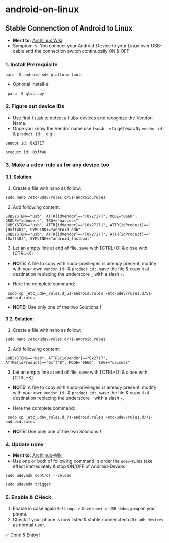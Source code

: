# android-on-linux
## Stable Connenction of Android to Linux
* **Merit to:** [Archlinux Wiki](https://wiki.archlinux.org/title/Android_Debug_Bridge) 
* Symptom-s: You connect your Android-Device to your Linux over USB-cable and the connection switch continuosily ON & OFF

### 1. Install Prerequisite 

`paru -S android-sdk-platform-tools`

* Optional Install-s:

` paru -S qtscrcpy`

### 2. Figure out device IDs
* Use first `lsusb` to detect all ubs-devices and recognize the Vendor-Name.
* Once you know the Vendor name use `lsusb -v` to get exactly `vendor id:` & `product id:` , e.g.:

```
vendor id: 0x2717

product id: 0xff48
```

### 3. Make a udev-rule as for any device too
#### 3.1. Solution:
1. Create a file with nano as follow:

`sudo nano /etc/udev/rules.d/51-android.rules` 

2. Add following content: 

```
SUBSYSTEM=="usb", ATTR{idVendor}=="[0x2717]", MODE="0660", GROUP="adbusers", TAG+="uaccess"
SUBSYSTEM=="usb", ATTR{idVendor}=="[0x2717]", ATTR{idProduct}=="[0xff48]", SYMLINK+="android_adb"
SUBSYSTEM=="usb", ATTR{idVendor}=="[0x2717]", ATTR{idProduct}=="[0xff48]", SYMLINK+="android_fastboot"

```

3. Let an empty line at end of file, save with [CTRL+O] & close with [CTRL+X]

* **NOTE:** A file to copy with sudo-privilieges is already present, modify with your own `vendor id:` & `product id:`, save the file & copy it at destination replacing the underscore `_` with a slash `/`.

* Here the complete command:

` sudo cp _etc_udev_rules.d_51-android.rules /etc/udev/rules.d/51-android.rules`

* **NOTE:** Use only one of the two Solutions **!**

#### 3.2. Solution:
1. Create a file with nano as follow:

`sudo nano /etc/udev/rules.d/71-android.rules` 

2. Add following content: 

```
SUBSYSTEMS=="usb", ATTRS{idVendor}=="0x2717", ATTRS{idProduct}=="0xff48", MODE="0660", TAG+="uaccess"

```

3. Let an empty line at end of file, save with [CTRL+O] & close with [CTRL+X]

* **NOTE:** A file to copy with sudo-privilieges is already present, modify with your own `vendor id:` & `product id:`, save the file & copy it at destination replacing the underscore `_` with a slash `/`.

* Here the complete command:

` sudo cp _etc_udev_rules.d_71-android.rules /etc/udev/rules.d/71-android.rules`

* **NOTE:** Use only one of the two Solutions **!**

### 4. Update udev
* **Merit to:** [Archlinux-Wiki](https://wiki.archlinux.org/title/Udev#Loading_new_rules)
* Use one or both of following command in order the `udev`-rules take effect immediately & stop ON/OFF of Android-Device:
```
sudo udevadm control --reload

sudo udevadm trigger
```

### 5. Enable & CHeck
1. Enable in case again `Settings > Developer > USB debugging` on your phone.
2. Check if your phone is now listed & stable connencted qith: `adb devices` as normal user.


✅ Done & Enjoy❗️







